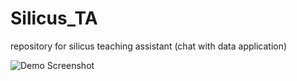 # Silicus_TA
repository for silicus teaching assistant (chat with data application)

![Demo Screenshot](C:\Users\Bonoc\Desktop\CGU_Semesters\FALL_2023\ECON57\Silicus_TA\demo_image.png)


